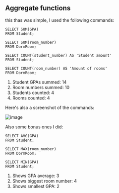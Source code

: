 <h2>Aggregate functions</h2>

this thas was simple, I used the following commands:

```
SELECT SUM(GPA)
FROM Student;

SELECT SUM(room_number)
FROM DormRoom;

SELECT COUNT(student_number) AS 'Student amount'
FROM Student;

SELECT COUNT(room_number) AS 'Amount of rooms'
FROM DormRoom;

```

1. Student GPAs summed: 14
2. Room numbers summed: 10
3. Students counted: 4
4. Rooms counted: 4

Here's also a screenshot of the commands:

![image](https://user-images.githubusercontent.com/78789083/214950528-78c9541e-c07f-4e8e-804a-669b7066f660.png)

Also some bonus ones I did:

```
SELECT AVG(GPA)
FROM Student;

SELECT MAX(room_number)
FROM DormRoom;

SELECT MIN(GPA)
FROM Student;
```

1. Shows GPA average: 3
2. Shows biggest room number: 4
3. Shows smallest GPA: 2
